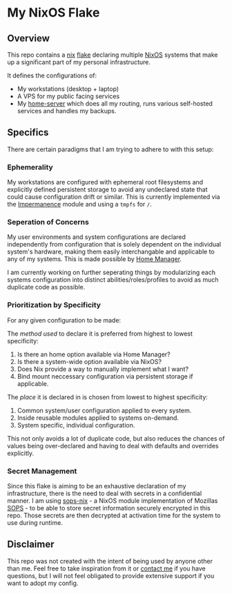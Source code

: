# My NixOS Flake

## Overview

This repo contains a [nix][nix] [flake][flake] declaring multiple [NixOS][nixos] systems that make up a significant part of my personal infrastructure.

It defines the configurations of:
- My workstations (desktop + laptop)
- A VPS for my public facing services
- My [home-server][homelab] which does all my routing, runs various self-hosted services and handles my backups.

## Specifics

There are certain paradigms that I am trying to adhere to with this setup:

### Ephemerality

My workstations are configured with ephemeral root filesystems and explicitly defined persistent storage to avoid any undeclared state that could cause configuration drift or similar.
This is currently implemented via the [Impermanence][imp] module and using a `tmpfs` for `/`.

### Seperation of Concerns

My user environments and system configurations are declared independently from configuration that is solely dependent on the individual system's hardware, making them easily interchangable and applicable to any of my systems. This is made possible by [Home Manager][hm].

I am currently working on further seperating things by modularizing each systems configuration into distinct abilities/roles/profiles to avoid as much duplicate code as possible.

### Prioritization by Specificity

For any given configuration to be made:

The _method used_ to declare it is preferred from highest to lowest specificity:

1. Is there an home option available via Home Manager?
2. Is there a system-wide option available via NixOS?
3. Does Nix provide a way to manually implement what I want?
4. Bind mount neccessary configuration via persistent storage if applicable.

The _place_ it is declared in is chosen from lowest to highest specificity:

1. Common system/user configuration applied to every system.
2. Inside reusable modules applied to systems on-demand.
3. System specific, individual configuration.

This not only avoids a lot of duplicate code, but also reduces the chances of values being over-declared and having to deal with defaults and overrides explicitly.



### Secret Management

Since this flake is aiming to be an exhaustive declaration of my infrastructure, there is the need to deal with secrets in a confidential manner. I am using [sops-nix][sops-nix] - a NixOS module implementation of Mozillas [SOPS][sops] - to be able to store secret information securely encrypted in this repo. Those secrets are then decrypted at activation time for the system to use during runtime.

## Disclaimer

This repo was not created with the intent of being used by anyone other than me. Feel free to take inspiration from it or [contact me][website] if you have questions, but I will not feel obligated to provide extensive support if you want to adopt my config.

[nixos]: https://nixos.org/
[homelab]: #
[nix]: https://nixos.wiki/wiki/Nix_package_manager
[flake]: https://nixos.wiki/wiki/Flakes
[imp]: https://github.com/nix-community/impermanence
[hm]: https://github.com/nix-community/home-manager
[sops-nix]: https://github.com/Mic92/sops-nix
[sops]: https://github.com/mozilla/sops
[website]: https://nklsfrt.de/
